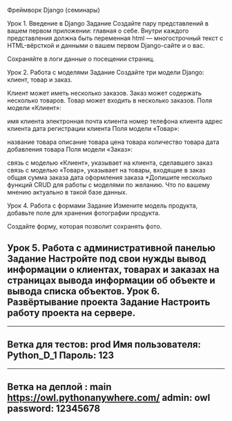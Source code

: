 Фреймворк Django (семинары)

Урок 1. Введение в Django
Задание
Создайте пару представлений в вашем первом приложении:
главная
о себе.
Внутри каждого представления должна быть переменная html — многострочный текст с HTML-вёрсткой и данными о вашем первом Django-сайте и о вас.

Сохраняйте в логи данные о посещении страниц.

Урок 2. Работа с моделями
Задание
Создайте три модели Django: клиент, товар и заказ.

Клиент может иметь несколько заказов.
Заказ может содержать несколько товаров.
Товар может входить в несколько заказов.
Поля модели «Клиент»:

имя клиента
электронная почта клиента
номер телефона клиента
адрес клиента
дата регистрации клиента
Поля модели «Товар»:

название товара
описание товара
цена товара
количество товара
дата добавления товара
Поля модели «Заказ»:

связь с моделью «Клиент», указывает на клиента, сделавшего заказ
связь с моделью «Товар», указывает на товары, входящие в заказ
общая сумма заказа
дата оформления заказа
*Допишите несколько функций CRUD для работы с моделями по желанию. Что по вашему мнению актуально в такой базе данных.

Урок 4. Работа с формами
Задание
Измените модель продукта, добавьте поле для хранения фотографии продукта.

Создайте форму, которая позволит сохранять фото.

Урок 5. Работа с административной панелью
Задание
Настройте под свои нужды вывод информации о
клиентах, товарах и заказах на страницах вывода информации об объекте и вывода списка объектов.
Урок 6. Развёртывание проекта
Задание
Настроить работу проекта на сервере.
-------------------------------------
--------------------------------
Ветка для тестов: prod
Имя пользователя: Python_D_1
Пароль: 123
-------------------------------------
--------------------------------
Ветка на деплой : main
https://owl.pythonanywhere.com/
admin: owl
password: 12345678
--------------------------------
